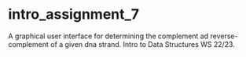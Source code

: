 # intro_assignment_7
A graphical user interface for determining the complement ad reverse-complement of a given dna strand.
Intro to Data Structures WS 22/23.
